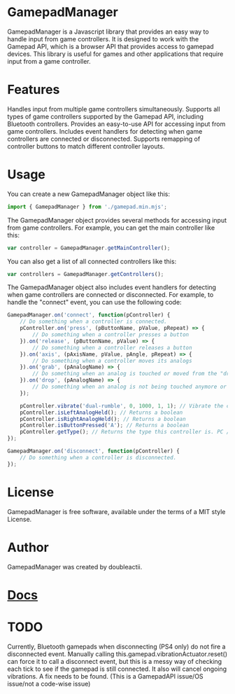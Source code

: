 # GamepadManager
GamepadManager is a Javascript library that provides an easy way to handle input from game controllers. It is designed to work with the Gamepad API, which is a browser API that provides access to gamepad devices. This library is useful for games and other applications that require input from a game controller.

# Features
Handles input from multiple game controllers simultaneously.
Supports all types of game controllers supported by the Gamepad API, including Bluetooth controllers.
Provides an easy-to-use API for accessing input from game controllers.
Includes event handlers for detecting when game controllers are connected or disconnected.
Supports remapping of controller buttons to match different controller layouts.

# Usage
You can create a new GamepadManager object like this:

```js
import { GamepadManager } from './gamepad.min.mjs';
```

The GamepadManager object provides several methods for accessing input from game controllers. For example, you can get the main controller like this:

```js
var controller = GamepadManager.getMainController();
```

You can also get a list of all connected controllers like this:

```js
var controllers = GamepadManager.getControllers();
```
The GamepadManager object also includes event handlers for detecting when game controllers are connected or disconnected. For example, to handle the "connect" event, you can use the following code:

```js
GamepadManager.on('connect', function(pController) {
    // Do something when a controller is connected.
    pController.on('press', (pButtonName, pValue, pRepeat) => {
        // Do something when a controller presses a button
    }).on('release', (pButtonName, pValue) => {
        // Do something when a controller releases a button
    }).on('axis', (pAxisName, pValue, pAngle, pRepeat) => {
        // Do something when a controller moves its analogs
    }).on('grab', (pAnalogName) => {
        // Do something when an analog is touched or moved from the "drop off zone" (center position)
    }).on('drop', (pAnalogName) => {
        // Do something when an analog is not being touched anymore or has been moved to the "drop off zone" (center position)
    });

    pController.vibrate('dual-rumble', 0, 1000, 1, 1); // Vibrate the controller with customizable settings
    pController.isLeftAnalogHeld(); // Returns a boolean
    pController.isRightAnalogHeld(); // Returns a boolean
    pController.isButtonPressed('A'); // Returns a boolean
    pController.getType(); // Returns the type this controller is. PC / PS / Xbox/ Android
});

GamepadManager.on('disconnect', function(pController) {
    // Do something when a controller is disconnected.
});
```
# License
GamepadManager is free software, available under the terms of a MIT style License.

# Author
GamepadManager was created by doubleactii.

# [Docs](https://evitcastudio.github.io/Gamepad/)

# TODO
Currently, Bluetooth gamepads when disconnecting (PS4 only) do not fire a disconnected event. Manually calling this.gamepad.vibrationActuator.reset() can force it to call a disconnect event, but this is a messy way of checking each tick to see if the gamepad is still connected. It also will cancel ongoing vibrations. A fix needs to be found. (This is a GamepadAPI issue/OS issue/not a code-wise issue)